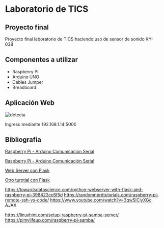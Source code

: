 # Laboratorio de TICS
## Proyecto final 
Proyecto final laboratorio de TICS haciendo uso de sensor de sonido KY-038 

## Componentes a utilizar
- Raspberry Pi
- Arduino UNO 
- Cables Jumper
- Breadboard

## Aplicación Web
![detecta](https://github.com/rocioroman/labdetics/assets/52686267/bccf578e-e7b0-4cd6-b029-4e7ea59a90a7)

Ingreso mediante 192.168.1.14:5000

## Bibliografia
[Raspberry Pi - Arduino Comunicación Serial](https://www.instructables.com/Raspberry-Pi-Arduino-Serial-Communication/)

[Raspberry Pi - Arduino Comunicación Serial](https://roboticsbackend.com/raspberry-pi-arduino-serial-communication/)

[Web Server con Flask](https://projects.raspberrypi.org/en/projects/python-web-server-with-flask)

[Otro turotial con Flask](https://towardsdatascience.com/python-webserver-with-flask-and-raspberry-pi-398423cc6f5d)

https://towardsdatascience.com/python-webserver-with-flask-and-raspberry-pi-398423cc6f5d 
https://randomnerdtutorials.com/raspberry-pi-remote-ssh-vs-code/
https://www.youtube.com/watch?v=3qwSICiyXGc
 AJAX
 
 https://linuxhint.com/setup-raspberry-pi-samba-server/
 https://pimylifeup.com/raspberry-pi-samba/
